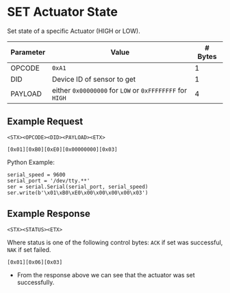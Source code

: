 # SET Actuator State

Set state of a specific Actuator (HIGH or LOW).

| Parameter | Value | # Bytes |
|-----------|-------|-------|
| OPCODE | `0xA1` | 1 |
| DID | Device ID of sensor to get | 1 |
| PAYLOAD | either `0x00000000` for `LOW` or `0xFFFFFFFF` for `HIGH` | 4 |

## Example Request

```
<STX><OPCODE><DID><PAYLOAD><ETX>
```

```
[0x01][0xB0][0xE0][0x00000000][0x03]
```

Python Example:

```
serial_speed = 9600
serial_port = '/dev/tty.**'
ser = serial.Serial(serial_port, serial_speed)
ser.write(b'\x01\xB0\xE0\x00\x00\x00\x00\x03')
```

## Example Response

```
<STX><STATUS><ETX>
```

Where status is one of the following control bytes: `ACK` if set was successful, `NAK` if set failed.

```
[0x01][0x06][0x03]
```

* From the response above we can see that the actuator was set successfully.